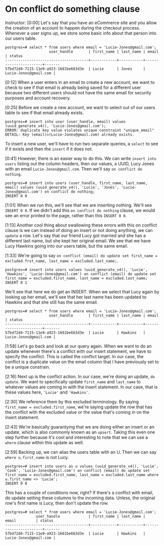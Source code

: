 # On conflict do something clause

Instructor: [0:00] Let's say that you have an eCommerce site and you allow the creation of an account to happen during the checkout process. Whenever a user signs up, we store some basic info about that person into our users table.

```postgres
postgres=# select * from users where email = 'Lucie-Jones@gmail.com';
                    user_handle       | first_name | last_name | email                 | status
--------------------------------------+------------+-----------+-----------------------+-------
57bd72d4-7115-11e9-a923-1681be663d3e  | Lucie      | Jones     | Lucie-Jones@gmail.com |
```

[0:12] When a user enters in an email to create a new account, we want to check to see if that email is already being saved for a different user because two different users should not have the same email for security purposes and account recovery.

[0:25] Before we create a new account, we want to select out of our users table to see if that email already exists. 

```postgres
postgres=# insert into user (user_handle, email) values (uuid_generate_v4(), 'Lucie-Jones@gmail.com');
ERROR: duplicate key value violates unique constraint "unique_email"
DETAIL: Key (email)=(Lucie-Jones@gmail.com) already exists.
```

To insert a new user, we'll have to run two separate queries, a `select` to see if it exists and then the `insert` if it does not.

[0:41] However, there is an easier way to do this. We can write `insert into users` listing out the column headers, then our values, a UUID, Lucy Jones with an email `Lucie-Jones@gmail.com`. Then we'll say `on conflict do nothing`.

```postgres
postgres=# insert into users (user_handle, first_name, last_name, email) values (uuid_generate_v4(), 'Lucie', 'Jones', 'Lucie-Jones@gmail.com') on conflict do nothing;
INSERT 0 0
```

[1:01] When we run this, we'll see that we are inserting nothing. We'll see `INSERT 0 0`. If we didn't add this `on conflict do nothing` clause, we would see an error printed to the page, rather than this `INSERT 0 0`.

[1:13] Another cool thing about swallowing these errors with this on conflict clause is we can instead of doing an insert or not doing anything, we can `update` a row. Let's say that our friend Lucy got married and she has a different last name, but she kept her original email. We see that we have Lucy Hawkins going into our users table, but the same email.

[1:33] We're going to say `on conflict (email) do update set first_name = excluded.frst_name, last_name = excluded.last_name;`. 

```postgres
postgres=# insert into users values (uuid_generate_v4(), 'Lucie', 'Hawkins', 'Lucie-Jones@gmail.com') on conflict (email) do update set first_name = excluded.first_name, last_name = excluded.last_name;
INSERT 0 1
```

We'll see that here we do get an INSERT. When we select that Lucy again by looking up her email, we'll see that her last name has been updated to Hawkins and that she still has the same email.

```postgres
postgres=# select * from users where email = 'Lucie-Jones@gmail.com';
                    user_handle       | first_name | last_name | email                 | status
--------------------------------------+------------+-----------+-----------------------+-------
57bd72d4-7115-11e9-a923-1681be663d3e  | Lucie      | Hawkins   | Lucie-Jones@gmail.com |
```

[1:58] Let's go back and look at our query again. When we want to do an update whenever there's a conflict with our insert statement, we have to specify the conflict. This is called the conflict target. In our case, the conflict is a duplicate value on the email column that I have previously set to be a unique constrain.

[2:16] Next up is the conflict action. In our case, we're doing an update, `do update`. We want to specifically update `first_name` and `last_name` to whatever values are coming in with the insert statement. In our case, that is these values here, `'Lucie'` and `'Hawkins'`.

[2:30] We reference them by this excluded terminology. By saying `first_name = excluded.first_name`, we're saying update the row that has the conflict with the excluded value or the value that's coming in on the insert statement.

[2:43] We're basically guarantying that we are doing either an insert or an update, which is also commonly known as an `upsert`. Taking this even one step further because it's cool and interesting to note that we can use a `where` clause within this update as well.

[2:59] Backing up, we can alias the users table with an U. Then we can say `where u.first_name` is not Lucy. 

```postgres
postgres=# insert into users as u values (uuid_generate_v4(), 'Lucie', 'Cook', 'Lucie-Jones@gmail.com') on conflict (email) do update set first_name = excluded.first_name, last_name = excluded.last_name where u.first_name <> 'Lucie';
INSERT 0 0
```

This has a couple of conditions now, right? If there's a conflict with email, do update setting these columns to the incoming data. Unless, the original row's first name is Lucy, then don't update the row.

```postgres
postgres=# select * from users where email = 'Lucie-Jones@gmail.com';
              user_handle             | first_name | last_name |         email         | status
--------------------------------------+------------+-----------+-----------------------+-------
57bd72d4-7115-11e9-a923-1681be663d3e  | Lucie      | Hawkins   | Lucie-Jones@gmail.com |
```
